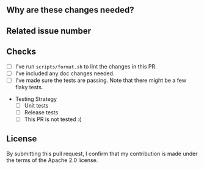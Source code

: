 <!-- Thank you for your contribution! Please review https://github.com/amzn/amazon-ray/blob/master/CONTRIBUTING.md before opening a pull request. -->

<!-- Please add a reviewer to the assignee section when you create a PR. If you don't have the access to it, we will shortly find a reviewer and assign them to your PR. -->

## Why are these changes needed?

<!-- Please give a short summary of the change and the problem this solves. -->

## Related issue number

<!-- For example: "Closes #1234" -->

## Checks

- [ ] I've run `scripts/format.sh` to lint the changes in this PR.
- [ ] I've included any doc changes needed.
- [ ] I've made sure the tests are passing. Note that there might be a few flaky tests.
- Testing Strategy
   - [ ] Unit tests
   - [ ] Release tests
   - [ ] This PR is not tested :(

## License

By submitting this pull request, I confirm that my contribution is made under the terms of the Apache 2.0 license.
